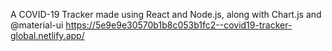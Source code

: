 


A COVID-19 Tracker made using React and Node.js, along with Chart.js and @material-ui
https://5e9e9e30570b1b8c053b1fc2--covid19-tracker-global.netlify.app/
